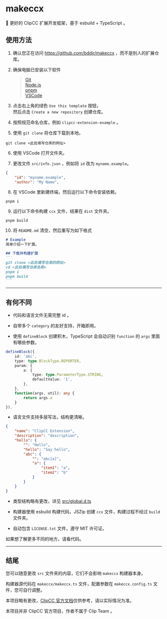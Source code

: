 <!-- https://github.com/bddjr/makeccx -->

# makeccx

🚀 更好的 ClipCC 扩展开发框架，基于 esbuild + TypeScript 。

## 使用方法

1. 确认您正在访问 https://github.com/bddjr/makeccx ，而不是别人的扩展仓库。

2. 确保电脑已安装以下软件

   > [Git](https://git-scm.com/)  
   > [Node.js](https://nodejs.org/)  
   > [pnpm](https://pnpm.io/zh/)  
   > [VSCode](https://code.visualstudio.com/)

3. 点击右上角的绿色 `Use this template` 按钮，  
   然后点击 `Create a new repository` 创建仓库。  

4. 按照规范命名仓库，例如 `clipcc-extension-example` 。  

5. 使用 `git clone` 将仓库下载到本地。  

```
git clone <此处填写仓库的网址>
```

6. 使用 VSCode 打开文件夹。

7. 更改文件 `src/info.json` ，例如将 `id` 改为 `myname.example`。

```json
{
    "id": "myname.example",
    "author": "My Name",
```

8. 在 VSCode 里新建终端，然后运行以下命令安装依赖。

```
pnpm i
```

9. 运行以下命令构建 `ccx` 文件，结果在 `dist` 文件夹。

```
pnpm build
```

10. 将 `README.md` 清空，然后重写为如下格式

````md
# Example
简单介绍一下扩展。  

## 下载并构建扩展
```
git clone <此处填写仓库的网址>
cd <此处填写仓库名称>
pnpm i
pnpm build
```
````

---

## 有何不同

- 代码和语言文件无需完整 id 。

- 自带多个 `category` 的友好支持，开箱即用。

- 使用 `defineBlock` 创建积木，TypeScript 会自动识别 `function` 的 `args` 里面有哪些参数。

```ts
defineBlock({
    id: 'abc',
    type: type.BlockType.REPORTER,
    param: {
        a: {
            type: type.ParameterType.STRING,
            defaultValue: '1',
        },
    },
    function(args, util): any {
        return args.a
    }
}),
```

- 语言文件支持多层写法，结构更清晰。

```json
{
    "name": "ClipCC Extension",
    "description": "description",
    "hello": {
        "": "Hello",
        "hello": "Say hello",
        "abc": {
            "": "abc[a]",
            "a": {
                "item1": "a",
                "item2": "b"
            }
        }
    }
}
```

- 类型结构略有更改，详见 [src/global.d.ts](src/global.d.ts)

- 构建器使用 esbuild 构建代码，JSZip 创建 `ccx` 文件，构建过程不经过 `build` 文件夹。

- 自动包含 `LICENSE.txt` 文件，遵守 MIT 许可证。

如果想了解更多不同的地方，请看代码。

---

## 结尾

您可以随意更改 `src` 文件夹的内容，它们不会影响 `makeccx` 构建器本身。

构建器源代码在 `makeccx/makeccx.ts` 文件，配置参数在 `makeccx.config.ts` 文件，您可自行调整。

本项目略有更改，[ClipCC 官方文档](https://doc.codingclip.com/zh-cn/category/for-developers)仅供参考，请以实际情况为准。

本项目并非 ClipCC 官方项目，作者不属于 Clip Team 。
